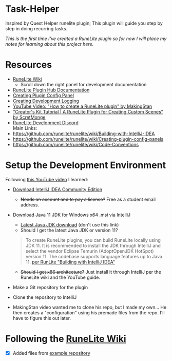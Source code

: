 # Task-Helper
Inspired by Quest Helper runelite plugin; This plugin will guide you step by step in doing recurring tasks.

*This is the first time I've created a RuneLite plugin so for now I will place my notes for learning about this project here.*


# Resources
  * [RuneLite Wiki](https://github.com/runelite/runelite/wiki  )
    * Scroll down the right panel for development documentation 
  * [RuneLite Plugin Hub Documentation](https://github.com/runelite/plugin-hub/blob/master/README.md)
  * [Creating Plugin Config Panel](https://github.com/runelite/runelite/wiki/Creating-plugin-config-panels)
  * [Creating Development Logging](https://github.com/runelite/runelite/wiki/Plugin-Development-Logging)  
  * [YouTube Video: "How to create a RuneLite plugin" by MakingStan](https://www.youtube.com/watch?v=mB5Wxfx0Ork&ab_channel=MakingStan)
  * ["Creator's Kit Tutorial | A RuneLite Plugin for Creating Custom Scenes" by ScretMonge](https://www.youtube.com/watch?v=LRUrMMfdy60&ab_channel=ScreteMonge)
  * [RuneLite Development Discord](https://discord.gg/runelite)  
Main Links:
  * https://github.com/runelite/runelite/wiki/Building-with-IntelliJ-IDEA
  * https://github.com/runelite/runelite/wiki/Creating-plugin-config-panels
  * https://github.com/runelite/runelite/wiki/Code-Conventions


# Setup the Development Environment
Following [this YouTube video](https://www.youtube.com/watch?v=mB5Wxfx0Ork&ab_channel=MakingStan) I learned:  

  * [Download IntelliJ IDEA Community Edition](https://www.jetbrains.com/idea/download/?section=windows)
    * ~~Needs an account and to pay a license?~~ Free as a student email address.

  * Download Java 11 JDK for Windows x64 .msi via IntelliJ
    * [Latest Java JDK download](https://adoptium.net/temurin/releases/) (don't use this link)
    * Should I get the latest Java JDK or version 11?
    > To create RuneLite plugins, you can build RuneLite locally using JDK 11. It is recommended to install the JDK through IntelliJ and select the vendor Eclipse Temurin (AdoptOpenJDK HotSpot) version 11. The codebase supports language features up to Java 11. [per RunLite "Building with IntelliJ IDEA"](https://github.com/runelite/runelite/wiki/Building-with-IntelliJ-IDEA)
    * ~~Should I get x86 architecture?~~ Just install it through IntelliJ per the RuneLite wiki and the YouTube guide.

  * Make a Git repository for the plugin
  * Clone the repository to IntelliJ
  * MakingStan video wanted me to clone his repo, but I made my own... He then creates a "configuration" using his premade files from the repo. I'll have to figure this out later.

# Following the [RuneLite Wiki](ttps://github.com/runelite/plugin-hub/blob/master/README.md#creating-new-plugins)
  - [x] Added files from [example repository](https://github.com/runelite/example-plugin)